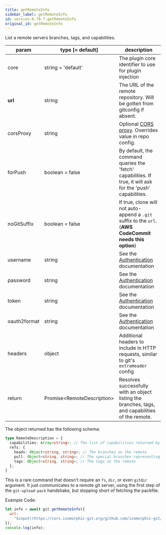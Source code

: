 ```yaml
---
title: getRemoteInfo
sidebar_label: getRemoteInfo
id: version-0.70.7-getRemoteInfo
original_id: getRemoteInfo
---
```


List a remote servers branches, tags, and capabilities.

| param        | type [= default]             | description                                                                                                 |
| ------------ | ---------------------------- | ----------------------------------------------------------------------------------------------------------- |
| core         | string = 'default'           | The plugin core identifier to use for plugin injection                                                      |
| **url**      | string                       | The URL of the remote repository. Will be gotten from gitconfig if absent.                                  |
| corsProxy    | string                       | Optional [CORS proxy](https://www.npmjs.com/%40isomorphic-git/cors-proxy). Overrides value in repo config.  |
| forPush      | boolean = false              | By default, the command queries the 'fetch' capabilities. If true, it will ask for the 'push' capabilities. |
| noGitSuffix  | boolean = false              | If true, clone will not auto-append a `.git` suffix to the `url`. (**AWS CodeCommit needs this option**)    |
| username     | string                       | See the [Authentication](./authentication.html) documentation                                               |
| password     | string                       | See the [Authentication](./authentication.html) documentation                                               |
| token        | string                       | See the [Authentication](./authentication.html) documentation                                               |
| oauth2format | string                       | See the [Authentication](./authentication.html) documentation                                               |
| headers      | object                       | Additional headers to include in HTTP requests, similar to git's `extraHeader` config                       |
| return       | Promise\<RemoteDescription\> | Resolves successfully with an object listing the branches, tags, and capabilities of the remote.            |

The object returned has the following schema:

```ts
type RemoteDescription = {
  capabilities: Array<string>; // The list of capabilities returned by the server (part of the Git protocol)
  refs: {
    heads: Object<string, string>; // The branches on the remote
    pull: Object<string, string>; // The special branches representing pull requests (non-standard)
    tags: Object<string, string>; // The tags on the remote
  };
}
```

This is a rare command that doesn't require an `fs`, `dir`, or even `gitdir` argument.
It just communicates to a remote git server, using the first step of the `git-upload-pack` handshake, but stopping short of fetching the packfile.

Example Code:

```js live
let info = await git.getRemoteInfo({
  url:
    "$input((https://cors.isomorphic-git.org/github.com/isomorphic-git/isomorphic-git.git))"
});
console.log(info);
```

<script>
(function rewriteEditLink() {
  const el = document.querySelector('a.edit-page-link.button');
  if (el) {
    el.href = 'https://github.com/isomorphic-git/isomorphic-git/edit/main/src/commands/getRemoteInfo.js';
  }
})();
</script>